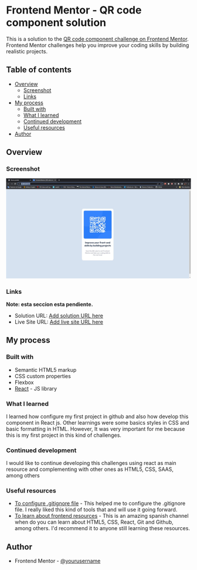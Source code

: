 # Frontend Mentor - QR code component solution

This is a solution to the [QR code component challenge on Frontend Mentor](https://www.frontendmentor.io/challenges/qr-code-component-iux_sIO_H). Frontend Mentor challenges help you improve your coding skills by building realistic projects.

## Table of contents

- [Overview](#overview)
  - [Screenshot](#screenshot)
  - [Links](#links)
- [My process](#my-process)
  - [Built with](#built-with)
  - [What I learned](#what-i-learned)
  - [Continued development](#continued-development)
  - [Useful resources](#useful-resources)
- [Author](#author)

## Overview

### Screenshot

![](./screenshot.jpg)

### Links

**Note: esta seccion esta pendiente.**

- Solution URL: [Add solution URL here](https://your-solution-url.com)
- Live Site URL: [Add live site URL here](https://your-live-site-url.com)

## My process

### Built with

- Semantic HTML5 markup
- CSS custom properties
- Flexbox
- [React](https://reactjs.org/) - JS library

### What I learned

I learned how configure my first project in github and also how develop this component in React js. Other learnings were some basics styles in CSS and basic formatting in HTML. However, It was very important for me because this is my first project in this kind of challenges.

### Continued development

I would like to continue developing this challenges using react as main resource and complementing with other ones as HTML5, CSS, SAAS, among others

### Useful resources

- [To configure .gitignore file](https://www.toptal.com/developers/gitignore) - This helped me to configure the .gitignore file. I really liked this kind of tools that and will use it going forward.
- [To learn about frontend resources](https://jonmircha.com/cursos) - This is an amazing spanish channel when do you can learn about HTML5, CSS, React, Git and Github, among others. I'd recommend it to anyone still learning these resources.

## Author

- Frontend Mentor - [@yourusername](https://www.frontendmentor.io/profile/seismicman)
